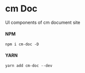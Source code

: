 # cm Doc

UI components of cm document site

#### NPM

```shell
npm i cm-doc -D
```

#### YARN

```shell
yarn add cm-doc --dev
```
